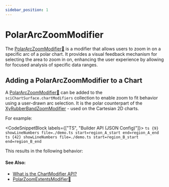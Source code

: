 ```yaml
---
sidebar_position: 1
---
```


# PolarArcZoomModifier

The [PolarArcZoomModifier:blue_book:](https://www.scichart.com/documentation/js/v4/typedoc/classes/polararczoommodifier.html) is a modifier that allows users to zoom in on a specific arc of a polar chart. It provides a visual feedback mechanism for selecting the area to zoom in on, enhancing the user experience by allowing for focused analysis of specific data ranges.

## Adding a PolarArcZoomModifier to a Chart

A [PolarArcZoomModifier:blue_book:](https://www.scichart.com/documentation/js/v4/typedoc/classes/polararczoommodifier.html) can be added to the `sciChartSurface.chartModifiers` collection to enable zoom to fit behavior using a user-drawn arc selection. It is the polar counterpart of the [XyRubberBandZoomModifier](/2d-charts/chart-modifier-api/zooming-and-panning/rubber-band-xy-zoom-modifier) - used on the Cartesian 2D charts.

For example:

<CodeSnippetBlock labels={["TS", "Builder API (JSON Config)"]}>
    ```ts {9} showLineNumbers file=./demo.ts start=region_A_start end=region_A_end
    ```
    ```ts {42} showLineNumbers file=./demo.ts start=region_B_start end=region_B_end
    ```
</CodeSnippetBlock>

This results in the following behavior:

<LiveDocSnippet name="./demo" />

#### See Also:

* [What is the ChartModifier API?](/2d-charts/chart-modifier-api/chart-modifier-api-overview)
* [PolarZoomExtentsModifier:blue_book:](https://www.scichart.com/documentation/js/v4/typedoc/classes/polarzoomextentsmodifier.html)